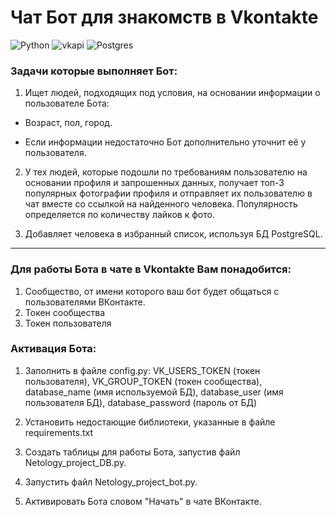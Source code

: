  # Чат Бот для знакомств в Vkontakte
![Python](https://img.shields.io/badge/PYTHON-3.11.5-yellow/?style=for-the-badge&color=9cf&logo=python&labelColor=brown) ![vkapi](https://img.shields.io/badge/Vkontakte-VkAPI-informational/?style=for-the-badge&color=informational&logo=vkontakte) ![Postgres](https://img.shields.io/badge/Database-PostgreSQL-orange/?style=for-the-badge&color=red&logo=postgresql&labelColor=black&link=https://www.postgresql.org)
### Задачи которые выполняет Бот:
1. Ищет людей, подходящих под условия, на основании информации о пользователе Бота:

* Возраст, пол, город.

*  Если информации недостаточно Бот дополнительно уточнит её у пользователя.

2. У тех людей, которые подошли по требованиям пользователю на основании профиля и запрошенных данных, получает топ-3 популярных фотографии профиля и отправляет их пользователю в чат вместе со ссылкой на найденного человека. Популярность определяется по количеству лайков к фото.

3. Добавляет человека в избранный список, используя БД PostgreSQL.

--------
### Для работы Бота в чате в Vkontakte Вам понадобится:
1. Сообщество, от имени которого ваш бот будет общаться с пользователями ВКонтакте. 
2. Токен сообщества 
3. Токен пользователя


### Активация Бота:
1. Заполнить в файле config.py: VK_USERS_TOKEN (токен пользователя), VK_GROUP_TOKEN (токен сообщества), database_name (имя используемой БД), database_user (имя пользователя БД), database_password (пароль от БД)  

2. Установить недостающие библиотеки, указанные в файле requirements.txt

3. Создать таблицы для работы Бота, запустив файл Netology_project_DB.py.

4. Запустить файл Netology_project_bot.py.

5. Активировать Бота словом "Начать" в чате ВКонтакте.